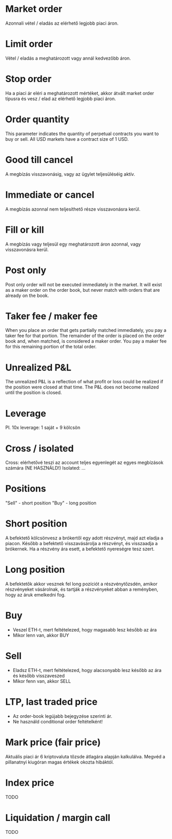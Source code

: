 
# Market order

Azonnali vétel / eladás az elérhető legjobb piaci áron.

# Limit order

Vétel / eladás a meghatározott vagy annál kedvezőbb áron.

# Stop order

Ha a piaci ár eléri a meghatározott mértéket, akkor átvált market order típusra
és vesz / elad az elérhető legjobb piaci áron.

# Order quantity

This parameter indicates the quantity of perpetual contracts you want to buy or sell.
All USD markets have a contract size of 1 USD.

# Good till cancel

A megbízás visszavonásig, vagy az ügylet teljesüléséig aktív.

# Immediate or cancel

A megbízás azonnal nem teljesíthető része visszavonásra kerül.

# Fill or kill

A megbízás vagy teljesül egy meghatározott áron azonnal, vagy visszavonásra kerül.

# Post only

Post only order will not be executed immediately in the market.
It will exist as a maker order on the order book, but never match with orders
that are already on the book.

# Taker fee / maker fee

When you place an order that gets partially matched immediately,
you pay a taker fee for that portion.
The remainder of the order is placed on the order book and, when matched,
is considered a maker order.
You pay a maker fee for this remaining portion of the total order.

# Unrealized P&L

The unrealized P&L is a reflection of what profit or loss could be realized if
the position were closed at that time.
The P&L does not become realized until the position is closed.

# Leverage

Pl. 10x leverage: 1 saját + 9 kölcsön

# Cross / isolated

Cross:    elérhetővé teszi az account teljes egyenlegét az egyes megbízások számára (NE HASZNÁLD!)
Isolated: ...

# Positions

"Sell" - short position
"Buy"  - long position

# Short position

A befektető kölcsönvesz a brókertől egy adott részvényt, majd azt eladja a piacon.
Később a befektető visszavásárolja a részvényt, és visszaadja a brókernek.
Ha a részvény ára esett, a befektető nyereségre tesz szert.

# Long position

A befektetők akkor vesznek fel long pozíciót a részvénytőzsdén, amikor részvényeket vásárolnak,
és tartják a részvényeket abban a reményben, hogy az áruk emelkedni fog.

# Buy

- Veszel ETH-t, mert feltételezed, hogy magasabb lesz később az ára
- Mikor lenn van, akkor BUY

# Sell

- Eladsz ETH-t, mert feltételezed, hogy alacsonyabb lesz később az ára és később visszaveszed
- Mikor fenn van, akkor SELL

# LTP, last traded price

- Az order-book legújabb bejegyzése szerinti ár.
- Ne használd conditional order feltételként!

# Mark price (fair price)

Aktuális piaci ár 6 kriptovaluta tőzsde átlagára alapján kalkulálva.
Megvéd a pillanatnyi kiugóran magas értékek okozta hibáktól.

# Index price

TODO

# Liquidation / margin call

TODO

